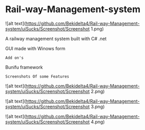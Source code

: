 # Rail-way-Management-system

![alt text](https://github.com/Bekidelta4/Rail-way-Management-system/uiSucks/Screenshot/Screenshot 1.png)

A railway management system built with C# .net



  GUI made with Winows form
  
    Add on's
   Bunifu framework
    
   
   
    Screenshots Of some Features
    
    
![alt text](https://github.com/Bekidelta4/Rail-way-Management-system/uiSucks/Screenshot/Screenshot 2.png)

![alt text](https://github.com/Bekidelta4/Rail-way-Management-system/uiSucks/Screenshot/Screenshot 3.png)

![alt text](https://github.com/Bekidelta4/Rail-way-Management-system/uiSucks/Screenshot/Screenshot 4.png)

